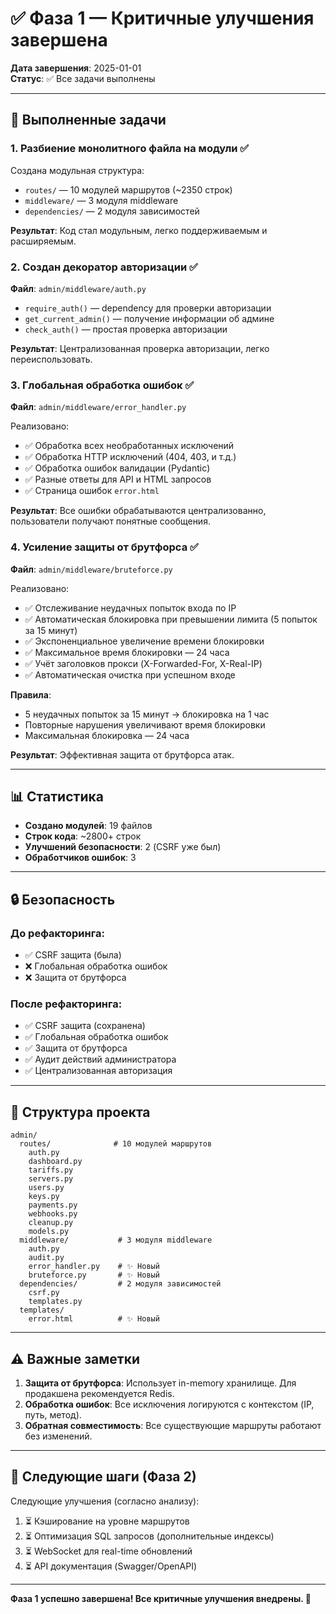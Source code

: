 # ✅ Фаза 1 — Критичные улучшения завершена

**Дата завершения**: 2025-01-01  
**Статус**: ✅ Все задачи выполнены

---

## 🎯 Выполненные задачи

### 1. Разбиение монолитного файла на модули ✅

Создана модульная структура:
- `routes/` — 10 модулей маршрутов (~2350 строк)
- `middleware/` — 3 модуля middleware
- `dependencies/` — 2 модуля зависимостей

**Результат**: Код стал модульным, легко поддерживаемым и расширяемым.

### 2. Создан декоратор авторизации ✅

**Файл**: `admin/middleware/auth.py`
- `require_auth()` — dependency для проверки авторизации
- `get_current_admin()` — получение информации об админе
- `check_auth()` — простая проверка авторизации

**Результат**: Централизованная проверка авторизации, легко переиспользовать.

### 3. Глобальная обработка ошибок ✅

**Файл**: `admin/middleware/error_handler.py`

Реализовано:
- ✅ Обработка всех необработанных исключений
- ✅ Обработка HTTP исключений (404, 403, и т.д.)
- ✅ Обработка ошибок валидации (Pydantic)
- ✅ Разные ответы для API и HTML запросов
- ✅ Страница ошибок `error.html`

**Результат**: Все ошибки обрабатываются централизованно, пользователи получают понятные сообщения.

### 4. Усиление защиты от брутфорса ✅

**Файл**: `admin/middleware/bruteforce.py`

Реализовано:
- ✅ Отслеживание неудачных попыток входа по IP
- ✅ Автоматическая блокировка при превышении лимита (5 попыток за 15 минут)
- ✅ Экспоненциальное увеличение времени блокировки
- ✅ Максимальное время блокировки — 24 часа
- ✅ Учёт заголовков прокси (X-Forwarded-For, X-Real-IP)
- ✅ Автоматическая очистка при успешном входе

**Правила**:
- 5 неудачных попыток за 15 минут → блокировка на 1 час
- Повторные нарушения увеличивают время блокировки
- Максимальная блокировка — 24 часа

**Результат**: Эффективная защита от брутфорса атак.

---

## 📊 Статистика

- **Создано модулей**: 19 файлов
- **Строк кода**: ~2800+ строк
- **Улучшений безопасности**: 2 (CSRF уже был)
- **Обработчиков ошибок**: 3

---

## 🔒 Безопасность

### До рефакторинга:
- ✅ CSRF защита (была)
- ❌ Глобальная обработка ошибок
- ❌ Защита от брутфорса

### После рефакторинга:
- ✅ CSRF защита (сохранена)
- ✅ Глобальная обработка ошибок
- ✅ Защита от брутфорса
- ✅ Аудит действий администратора
- ✅ Централизованная авторизация

---

## 📁 Структура проекта

```
admin/
  routes/              # 10 модулей маршрутов
    auth.py
    dashboard.py
    tariffs.py
    servers.py
    users.py
    keys.py
    payments.py
    webhooks.py
    cleanup.py
    models.py
  middleware/           # 3 модуля middleware
    auth.py
    audit.py
    error_handler.py    # ✨ Новый
    bruteforce.py       # ✨ Новый
  dependencies/         # 2 модуля зависимостей
    csrf.py
    templates.py
  templates/
    error.html          # ✨ Новый
```

---

## ⚠️ Важные заметки

1. **Защита от брутфорса**: Использует in-memory хранилище. Для продакшена рекомендуется Redis.
2. **Обработка ошибок**: Все исключения логируются с контекстом (IP, путь, метод).
3. **Обратная совместимость**: Все существующие маршруты работают без изменений.

---

## 🚀 Следующие шаги (Фаза 2)

Следующие улучшения (согласно анализу):
1. ⏳ Кэширование на уровне маршрутов
2. ⏳ Оптимизация SQL запросов (дополнительные индексы)
3. ⏳ WebSocket для real-time обновлений
4. ⏳ API документация (Swagger/OpenAPI)

---

**Фаза 1 успешно завершена! Все критичные улучшения внедрены. 🎉**

